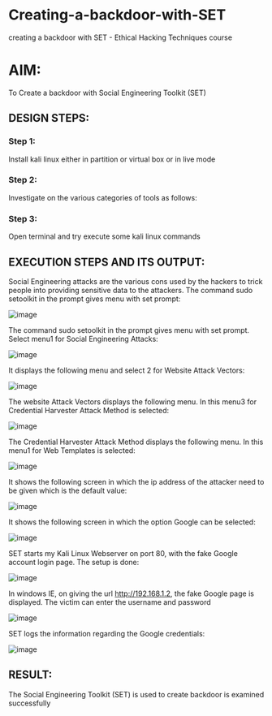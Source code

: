 # Creating-a-backdoor-with-SET
creating a backdoor with SET - Ethical Hacking Techniques course

# AIM:
To Create a backdoor with Social Engineering Toolkit (SET)

## DESIGN STEPS:

### Step 1:

Install kali linux either in partition or virtual box or in live mode


### Step 2:

Investigate on the various categories of tools as follows:

### Step 3:

Open terminal and try execute some kali linux commands

## EXECUTION STEPS AND ITS OUTPUT:
Social Engineering attacks are the various cons used by the hackers to trick people into providing sensitive data to the attackers. 
The command sudo setoolkit in the prompt gives menu with set prompt:

![image](https://github.com/abinayasangeetha/creating-a-backdoor-with-SET/assets/119393675/f24e71c5-ea99-48ce-8d50-d449ff746cb4)


The command sudo setoolkit in the prompt gives menu with set prompt. Select menu1 for Social Engineering Attacks:

![image](https://github.com/abinayasangeetha/creating-a-backdoor-with-SET/assets/119393675/81095ccc-06ca-4f15-b8db-6f4b0e9918bb)


It displays the following menu and select 2 for Website Attack Vectors:

![image](https://github.com/abinayasangeetha/creating-a-backdoor-with-SET/assets/119393675/1dfa92ee-934c-48bd-8ea9-a2e573c209f6)


The website Attack Vectors displays the following menu. In this menu3 for Credential Harvester Attack Method is selected:

![image](https://github.com/abinayasangeetha/creating-a-backdoor-with-SET/assets/119393675/b31a7146-6690-4e69-b29b-6149a5a77225)


The Credential Harvester Attack Method displays the following menu. In this menu1 for Web Templates is selected:

![image](https://github.com/abinayasangeetha/creating-a-backdoor-with-SET/assets/119393675/756a68cb-65f7-4b76-b226-7813b5c7e8f1)


It shows the following screen in which the ip address of the attacker need to be given which is the default value:

![image](https://github.com/abinayasangeetha/creating-a-backdoor-with-SET/assets/119393675/08da0a23-ec84-4dec-9f9a-07a0e19f94a4)


It shows the following screen in which the option Google can be selected:

![image](https://github.com/abinayasangeetha/creating-a-backdoor-with-SET/assets/119393675/c9984e0e-e24d-404e-b48a-82269df0f57b)


SET starts my Kali Linux Webserver on port 80, with the fake Google account login page. The setup is done:

![image](https://github.com/abinayasangeetha/creating-a-backdoor-with-SET/assets/119393675/838e6919-874b-4c8e-b13f-7ddb2d8d8168)


In windows IE, on giving the url http://192.168.1.2, the fake Google page is displayed. The victim can enter the username and password

![image](https://github.com/abinayasangeetha/creating-a-backdoor-with-SET/assets/119393675/2a4c36d6-ca75-4afb-a682-eecba4840e20)


SET logs the information regarding the Google credentials:

![image](https://github.com/abinayasangeetha/creating-a-backdoor-with-SET/assets/119393675/7ae0feae-3ea9-4e47-9641-e2b4ccaad53c)


## RESULT:
The Social Engineering Toolkit (SET) is used to create backdoor is  examined successfully
